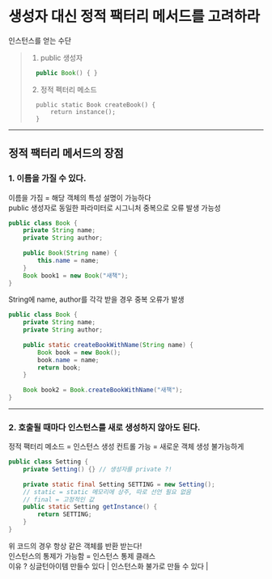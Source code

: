 # 생성자 대신 정적 팩터리 메서드를 고려하라  
인스턴스를 얻는 수단
>1. public 생성자  
>```java 
>   public Book() { }
>```
>2. 정적 펙터리 메소드
>```
>   public static Book createBook() {
>       return instance();
>   } 
>```
***
## 정적 팩터리 메서드의 장점
### 1. 이름을 가질 수 있다.
이름을 가짐 = 해당 객체의 특성 설명이 가능하다  
public 생성자로 동일한 파라미터로 시그니처 중복으로 오류 발생 가능성
```java
public class Book {
    private String name;
    private String author;
    
    public Book(String name) {
        this.name = name;
    }
    Book book1 = new Book("새책");
}
```
String에 name, author를 각각 받을 경우 중복 오류가 발생
```java
public class Book {
    private String name;
    private String author;
    
    public static createBookWithName(String name) {
        Book book = new Book();
        book.name = name;
        return book;
    }
    
    Book book2 = Book.createBookWithName("새책");
}
```
***
### 2. 호출될 때마다 인스턴스를 새로 생성하지 않아도 된다.
정적 팩터리 메소드 = 인스턴스 생성 컨트롤 가능 = 새로운 객체 생성 불가능하게
```java
public class Setting {
    private Setting() {} // 생성자를 private ?!
    
    private static final Setting SETTING = new Setting();
    // static = static 메모리에 상주, 따로 선언 필요 없음
    // final = 고정적인 값
    public static Setting getInstance() {
        return SETTING;
    }
}
```
위 코드의 경우 항상 같은 객체를 반환 받는다!  
인스턴스의 통제가 가능함 = 인스턴스 통제 클래스  
이유 ? 싱글턴아이템 만들수 있다 | 인스턴스화 불가로 만들 수 있다 |
